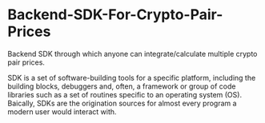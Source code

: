 # Backend-SDK-For-Crypto-Pair-Prices
Backend SDK through which anyone can integrate/calculate multiple crypto pair prices.

SDK is a set of software-building tools for a specific platform, including the building blocks, debuggers and, often, a framework or group of code libraries such as a set of routines specific to an operating system (OS).
Baically, SDKs are the origination sources for almost every program a modern user would interact with.
